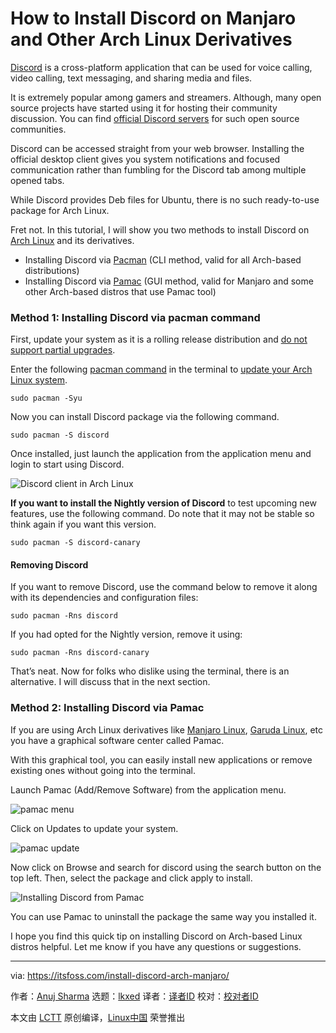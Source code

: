 [#]: subject: "How to Install Discord on Manjaro and Other Arch Linux Derivatives"
[#]: via: "https://itsfoss.com/install-discord-arch-manjaro/"
[#]: author: "Anuj Sharma https://itsfoss.com/author/anuj/"
[#]: collector: "lkxed"
[#]: translator: "geekpi"
[#]: reviewer: " "
[#]: publisher: " "
[#]: url: " "

How to Install Discord on Manjaro and Other Arch Linux Derivatives
======

[Discord][1] is a cross-platform application that can be used for voice calling, video calling, text messaging, and sharing media and files.

It is extremely popular among gamers and streamers. Although, many open source projects have started using it for hosting their community discussion. You can find [official Discord servers][2] for such open source communities.

Discord can be accessed straight from your web browser. Installing the official desktop client gives you system notifications and focused communication rather than fumbling for the Discord tab among multiple opened tabs.

While Discord provides Deb files for Ubuntu, there is no such ready-to-use package for Arch Linux.

Fret not. In this tutorial, I will show you two methods to install Discord on [Arch Linux][3] and its derivatives.

* Installing Discord via [Pacman][4] (CLI method, valid for all Arch-based distributions)
* Installing Discord via [Pamac][5] (GUI method, valid for Manjaro and some other Arch-based distros that use Pamac tool)

### Method 1: Installing Discord via pacman command

First, update your system as it is a rolling release distribution and [do not support partial upgrades][6].

Enter the following [pacman command][7] in the terminal to [update your Arch Linux system][8].

```
sudo pacman -Syu
```

Now you can install Discord package via the following command.

```
sudo pacman -S discord
```

Once installed, just launch the application from the application menu and login to start using Discord.

![Discord client in Arch Linux][9]

**If you want to install the Nightly version of Discord** to test upcoming new features, use the following command. Do note that it may not be stable so think again if you want this version.

```
sudo pacman -S discord-canary
```

#### Removing Discord

If you want to remove Discord, use the command below to remove it along with its dependencies and configuration files:

```
sudo pacman -Rns discord
```

If you had opted for the Nightly version, remove it using:

```
sudo pacman -Rns discord-canary
```

That’s neat. Now for folks who dislike using the terminal, there is an alternative. I will discuss that in the next section.

### Method 2: Installing Discord via Pamac

If you are using Arch Linux derivatives like [Manjaro Linux][10], [Garuda Linux][11], etc you have a graphical software center called Pamac.

With this graphical tool, you can easily install new applications or remove existing ones without going into the terminal.

Launch Pamac (Add/Remove Software) from the application menu.

![pamac menu][12]

Click on Updates to update your system.

![pamac update][13]

Now click on Browse and search for discord using the search button on the top left. Then, select the package and click apply to install.

![Installing Discord from Pamac][14]

You can use Pamac to uninstall the package the same way you installed it.

I hope you find this quick tip on installing Discord on Arch-based Linux distros helpful. Let me know if you have any questions or suggestions.

--------------------------------------------------------------------------------

via: https://itsfoss.com/install-discord-arch-manjaro/

作者：[Anuj Sharma][a]
选题：[lkxed][b]
译者：[译者ID](https://github.com/译者ID)
校对：[校对者ID](https://github.com/校对者ID)

本文由 [LCTT](https://github.com/LCTT/TranslateProject) 原创编译，[Linux中国](https://linux.cn/) 荣誉推出

[a]: https://itsfoss.com/author/anuj/
[b]: https://github.com/lkxed
[1]: https://discord.com/
[2]: https://discord.com/open-source
[3]: https://archlinux.org/
[4]: https://archlinux.org/pacman/
[5]: https://gitlab.manjaro.org/applications/pamac
[6]: https://wiki.archlinux.org/title/System_maintenance#Partial_upgrades_are_unsupported
[7]: https://itsfoss.com/pacman-command/
[8]: https://itsfoss.com/update-arch-linux/
[9]: https://itsfoss.com/wp-content/uploads/2022/06/discord.png
[10]: https://manjaro.org/
[11]: https://garudalinux.org/
[12]: https://itsfoss.com/wp-content/uploads/2022/06/pamac-menu.png
[13]: https://itsfoss.com/wp-content/uploads/2022/06/pamac-update.png
[14]: https://itsfoss.com/wp-content/uploads/2022/06/pamac-discord.png
